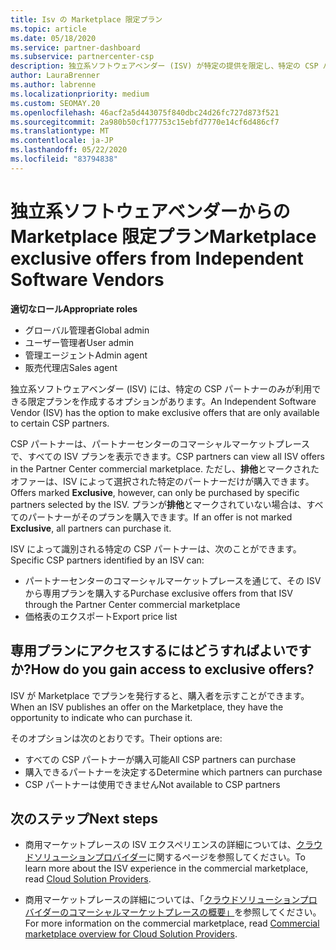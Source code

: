 ```yaml
---
title: Isv の Marketplace 限定プラン
ms.topic: article
ms.date: 05/18/2020
ms.service: partner-dashboard
ms.subservice: partnercenter-csp
description: 独立系ソフトウェアベンダー (ISV) が特定の提供を限定し、特定の CSP パートナーだけが使用できるようにする方法について説明します。
author: LauraBrenner
ms.author: labrenne
ms.localizationpriority: medium
ms.custom: SEOMAY.20
ms.openlocfilehash: 46acf2a5d443075f840dbc24d26fc727d873f521
ms.sourcegitcommit: 2a980b50cf177753c15ebfd7770e14cf6d486cf7
ms.translationtype: MT
ms.contentlocale: ja-JP
ms.lasthandoff: 05/22/2020
ms.locfileid: "83794838"
---
```

# <a name="marketplace-exclusive-offers-from-independent-software-vendors"></a><span data-ttu-id="4088a-103">独立系ソフトウェアベンダーからの Marketplace 限定プラン</span><span class="sxs-lookup"><span data-stu-id="4088a-103">Marketplace exclusive offers from Independent Software Vendors</span></span>

<span data-ttu-id="4088a-104">**適切なロール**</span><span class="sxs-lookup"><span data-stu-id="4088a-104">**Appropriate roles**</span></span>

- <span data-ttu-id="4088a-105">グローバル管理者</span><span class="sxs-lookup"><span data-stu-id="4088a-105">Global admin</span></span>
- <span data-ttu-id="4088a-106">ユーザー管理者</span><span class="sxs-lookup"><span data-stu-id="4088a-106">User admin</span></span>
- <span data-ttu-id="4088a-107">管理エージェント</span><span class="sxs-lookup"><span data-stu-id="4088a-107">Admin agent</span></span>
- <span data-ttu-id="4088a-108">販売代理店</span><span class="sxs-lookup"><span data-stu-id="4088a-108">Sales agent</span></span>

<span data-ttu-id="4088a-109">独立系ソフトウェアベンダー (ISV) には、特定の CSP パートナーのみが利用できる限定プランを作成するオプションがあります。</span><span class="sxs-lookup"><span data-stu-id="4088a-109">An Independent Software Vendor (ISV) has the option to make exclusive offers that are only available to certain CSP partners.</span></span>

<span data-ttu-id="4088a-110">CSP パートナーは、パートナーセンターのコマーシャルマーケットプレースで、すべての ISV プランを表示できます。</span><span class="sxs-lookup"><span data-stu-id="4088a-110">CSP partners can view all ISV offers in the Partner Center commercial marketplace.</span></span> <span data-ttu-id="4088a-111">ただし、**排他**とマークされたオファーは、ISV によって選択された特定のパートナーだけが購入できます。</span><span class="sxs-lookup"><span data-stu-id="4088a-111">Offers marked **Exclusive**, however, can only be purchased by specific partners selected by the ISV.</span></span> <span data-ttu-id="4088a-112">プランが**排他**とマークされていない場合は、すべてのパートナーがそのプランを購入できます。</span><span class="sxs-lookup"><span data-stu-id="4088a-112">If an offer is not marked **Exclusive**, all partners can purchase it.</span></span>

<span data-ttu-id="4088a-113">ISV によって識別される特定の CSP パートナーは、次のことができます。</span><span class="sxs-lookup"><span data-stu-id="4088a-113">Specific CSP partners identified by an ISV can:</span></span>

- <span data-ttu-id="4088a-114">パートナーセンターのコマーシャルマーケットプレースを通じて、その ISV から専用プランを購入する</span><span class="sxs-lookup"><span data-stu-id="4088a-114">Purchase exclusive offers from that ISV through the Partner Center commercial marketplace</span></span>
- <span data-ttu-id="4088a-115">価格表のエクスポート</span><span class="sxs-lookup"><span data-stu-id="4088a-115">Export price list</span></span>

## <a name="how-do-you-gain-access-to-exclusive-offers"></a><span data-ttu-id="4088a-116">専用プランにアクセスするにはどうすればよいですか?</span><span class="sxs-lookup"><span data-stu-id="4088a-116">How do you gain access to exclusive offers?</span></span>

<span data-ttu-id="4088a-117">ISV が Marketplace でプランを発行すると、購入者を示すことができます。</span><span class="sxs-lookup"><span data-stu-id="4088a-117">When an ISV publishes an offer on the Marketplace, they have the opportunity to indicate who can purchase it.</span></span>

<span data-ttu-id="4088a-118">そのオプションは次のとおりです。</span><span class="sxs-lookup"><span data-stu-id="4088a-118">Their options are:</span></span>

- <span data-ttu-id="4088a-119">すべての CSP パートナーが購入可能</span><span class="sxs-lookup"><span data-stu-id="4088a-119">All CSP partners can purchase</span></span>
- <span data-ttu-id="4088a-120">購入できるパートナーを決定する</span><span class="sxs-lookup"><span data-stu-id="4088a-120">Determine which partners can purchase</span></span>
- <span data-ttu-id="4088a-121">CSP パートナーは使用できません</span><span class="sxs-lookup"><span data-stu-id="4088a-121">Not available to CSP partners</span></span>

## <a name="next-steps"></a><span data-ttu-id="4088a-122">次のステップ</span><span class="sxs-lookup"><span data-stu-id="4088a-122">Next steps</span></span>

- <span data-ttu-id="4088a-123">商用マーケットプレースの ISV エクスペリエンスの詳細については、[クラウドソリューションプロバイダー](https://docs.microsoft.com/azure/marketplace/cloud-solution-providers)に関するページを参照してください。</span><span class="sxs-lookup"><span data-stu-id="4088a-123">To learn more about the ISV experience in the commercial marketplace, read [Cloud Solution Providers](https://docs.microsoft.com/azure/marketplace/cloud-solution-providers).</span></span>

- <span data-ttu-id="4088a-124">商用マーケットプレースの詳細については、「[クラウドソリューションプロバイダーのコマーシャルマーケットプレースの概要」](csp-commercial-marketplace-overview.md)を参照してください。</span><span class="sxs-lookup"><span data-stu-id="4088a-124">For more information on the commercial marketplace, read [Commercial marketplace overview for Cloud Solution Providers](csp-commercial-marketplace-overview.md).</span></span>
